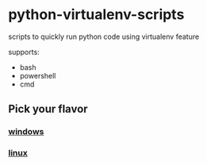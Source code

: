 # python-virtualenv-scripts
scripts to quickly run python code using virtualenv feature

supports:
* bash
* powershell
* cmd

## Pick your flavor

### [**windows**](docs/windows.md)  
### [**linux**](docs/linux.md)
